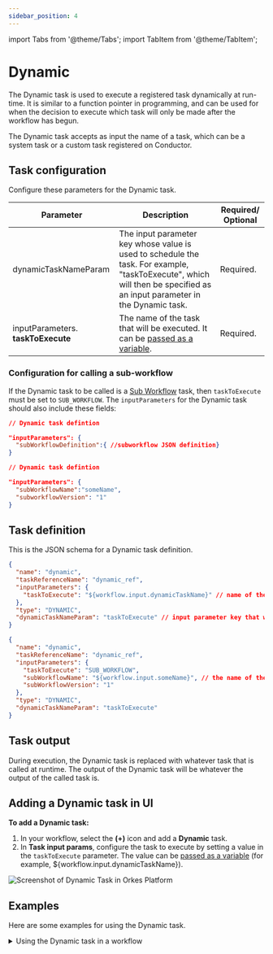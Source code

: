 ```yaml
---
sidebar_position: 4
---
```


import Tabs from '@theme/Tabs';
import TabItem from '@theme/TabItem';

# Dynamic 

The Dynamic task is used to execute a registered task dynamically at run-time. It is similar to a function pointer in programming, and can be used for when the decision to execute which task will only be made after the workflow has begun.

The Dynamic task accepts as input the name of a task, which can be a system task or a custom task registered on Conductor.

## Task configuration

Configure these parameters for the Dynamic task.

| Parameter     | Description                                                                                                                                                                                                | Required/ Optional |
| ------------- | ---------------------------------------------------------------------------------------------------------------------------------------------------------------------------------------------------------- | ------------- |
| dynamicTaskNameParam    | The input parameter key whose value is used to schedule the task. For example, "taskToExecute", which will then be specified as an input parameter in the Dynamic task. | Required. |
| inputParameters. **taskToExecute** | The name of the task that will be executed. It can be [passed as a variable](https://orkes.io/content/developer-guides/passing-inputs-to-task-in-conductor). | Required. |

### Configuration for calling a sub-workflow
If the Dynamic task to be called is a [Sub Workflow](./sub-workflow) task, then `taskToExecute` must be set to `SUB_WORKFLOW`. The `inputParameters` for the Dynamic task should also include these fields:

<Tabs>
<TabItem value="JSON" label="Using workflow JSON">

```json
// Dynamic task defintion

"inputParameters": {
  "subWorkflowDefinition":{ //subworkflow JSON definition}
}
```

</TabItem>

<TabItem value="name and version" label="Using workflow name and version">

```json
// Dynamic task defintion

"inputParameters": {
  "subWorkflowName":"someName",
  "subworkflowVersion": "1"
}
```

</TabItem>
</Tabs>

## Task definition
This is the JSON schema for a Dynamic task definition.

<Tabs>
<TabItem value="all" label="All tasks">

```json
{
  "name": "dynamic",
  "taskReferenceName": "dynamic_ref",
  "inputParameters": {
    "taskToExecute": "${workflow.input.dynamicTaskName}" // name of the task to execute
  },
  "type": "DYNAMIC",
  "dynamicTaskNameParam": "taskToExecute" // input parameter key that will hold the task name to execute
}
```

</TabItem>

<TabItem value="sub-workflows" label="Sub-workflows">

```json
{
  "name": "dynamic",
  "taskReferenceName": "dynamic_ref",
  "inputParameters": {
    "taskToExecute": "SUB_WORKFLOW",
    "subWorkflowName": "${workflow.input.someName}", // the name of the sub-workflow to execute
    "subWorkflowVersion": "1"
  },
  "type": "DYNAMIC",
  "dynamicTaskNameParam": "taskToExecute"
}
```

</TabItem>
</Tabs>


## Task output
During execution, the Dynamic task is replaced with whatever task that is called at runtime. The output of the Dynamic task will be whatever the output of the called task is.

## Adding a Dynamic task in UI
**To add a Dynamic task:**
1. In your workflow, select the **(+)** icon and add a **Dynamic** task.
2. In **Task input params**, configure the task to execute by setting a value in the `taskToExecute` parameter.
  The value can be [passed as a variable](https://orkes.io/content/developer-guides/passing-inputs-to-task-in-conductor) (for example, ${workflow.input.dynamicTaskName}).

<p><img src="/content/img/Task-References/dynamic_task_reference.png" alt="Screenshot of Dynamic Task in Orkes Platform"/></p>


## Examples
Here are some examples for using the Dynamic task.

<details><summary>Using the Dynamic task in a workflow</summary>

In this example workflow, shipments are made with different couriers depending on the shipping address. The decision can only be made during run-time when the address is received, and the subsequent shipping task could be either `ship_via_fedex` and `ship_via_ups`. A Dynamic task can be used in this workflow so that the shipping task can be decided in realtime.
```json
// workflow definition

{
 "name": "Shipping_Flow",
 "description": "Ships smartly based on the shipping address",
 "tasks": [
   {
     "name": "shipping_info",
     "taskReferenceName": "shipping_info_ref",
     "inputParameters": {
     },
     "type": "SIMPLE"
   },
   {
     "name": "shipping_task",
     "taskReferenceName": "shipping_task_ref",
     "inputParameters": {
       "taskToExecute": "${shipping_info.output.shipping_service}"
     },
     "type": "DYNAMIC",
     "dynamicTaskNameParam": "taskToExecute"
   }
 ]
}
```

In the workflow, the `shipping_info` task generates an output that is used to determine which task is run in the Dynamic `shipping_task` task. The line `"taskToExecute": "${shipping_info.output.shipping_service}"` reads the `shipping_service` output from `shipping_info`. Here is the visual diagram of the same workflow:

<p align="center"><img src="/content/img/dynamic-task-example.png" alt="Dynamic Task Example" width="50%" height="auto"></img></p>

During workflow execution, if the `shipping_info` task output is `"shipping_service": "ship_via_fedex"`, the Dynamic `shipping_task` task will be replaced with the `ship_via_fedex` task:

<p align="center"><img src="/content/img/ship-via-fedex.jpg" alt="Ship Via Fedex" width="50%" height="auto"></img></p>

If the `shipping_info` task output is `"shipping_service": "ship_via_ups"`, the Dynamic `shipping_task` task will be replaced with the `ship_via_ups` task:

<p align="center"><img src="/content/img/ship-via-ups.jpg" alt="Ship Via UPS" width="50%" height="auto"></img></p>

</details>